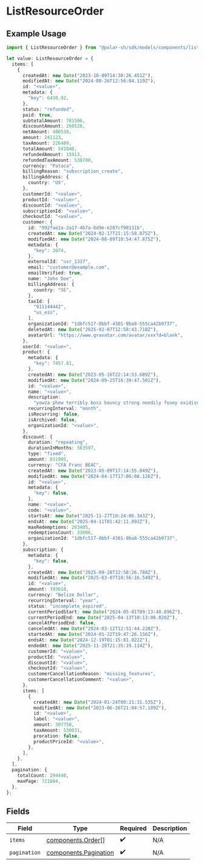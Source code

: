 # ListResourceOrder

## Example Usage

```typescript
import { ListResourceOrder } from "@polar-sh/sdk/models/components/listresourceorder.js";

let value: ListResourceOrder = {
  items: [
    {
      createdAt: new Date("2023-10-09T14:30:26.451Z"),
      modifiedAt: new Date("2024-08-26T12:56:04.119Z"),
      id: "<value>",
      metadata: {
        "key": 6430.92,
      },
      status: "refunded",
      paid: true,
      subtotalAmount: 781506,
      discountAmount: 260528,
      netAmount: 406538,
      amount: 241123,
      taxAmount: 226489,
      totalAmount: 541848,
      refundedAmount: 15913,
      refundedTaxAmount: 538708,
      currency: "Pataca",
      billingReason: "subscription_create",
      billingAddress: {
        country: "US",
      },
      customerId: "<value>",
      productId: "<value>",
      discountId: "<value>",
      subscriptionId: "<value>",
      checkoutId: "<value>",
      customer: {
        id: "992fae2a-2a17-4b7a-8d9e-e287cf90131b",
        createdAt: new Date("2024-02-17T21:15:58.875Z"),
        modifiedAt: new Date("2024-08-09T10:54:47.875Z"),
        metadata: {
          "key": 2074,
        },
        externalId: "usr_1337",
        email: "customer@example.com",
        emailVerified: true,
        name: "John Doe",
        billingAddress: {
          country: "SE",
        },
        taxId: [
          "911144442",
          "us_ein",
        ],
        organizationId: "1dbfc517-0bbf-4301-9ba8-555ca42b9737",
        deletedAt: new Date("2025-02-07T12:58:43.718Z"),
        avatarUrl: "https://www.gravatar.com/avatar/xxx?d=blank",
      },
      userId: "<value>",
      product: {
        metadata: {
          "key": 7457.81,
        },
        createdAt: new Date("2023-05-16T22:14:53.689Z"),
        modifiedAt: new Date("2024-09-25T16:39:47.501Z"),
        id: "<value>",
        name: "<value>",
        description:
          "yowza phew terribly boss bouncy strong needily fooey oxidise famously",
        recurringInterval: "month",
        isRecurring: false,
        isArchived: false,
        organizationId: "<value>",
      },
      discount: {
        duration: "repeating",
        durationInMonths: 563597,
        type: "fixed",
        amount: 831995,
        currency: "CFA Franc BEAC",
        createdAt: new Date("2023-05-09T17:14:55.049Z"),
        modifiedAt: new Date("2024-04-17T17:06:08.126Z"),
        id: "<value>",
        metadata: {
          "key": false,
        },
        name: "<value>",
        code: "<value>",
        startsAt: new Date("2025-11-27T10:24:06.343Z"),
        endsAt: new Date("2025-04-11T01:42:11.892Z"),
        maxRedemptions: 263405,
        redemptionsCount: 33006,
        organizationId: "1dbfc517-0bbf-4301-9ba8-555ca42b9737",
      },
      subscription: {
        metadata: {
          "key": false,
        },
        createdAt: new Date("2025-09-28T22:58:26.788Z"),
        modifiedAt: new Date("2025-03-07T10:56:16.549Z"),
        id: "<value>",
        amount: 393618,
        currency: "Belize Dollar",
        recurringInterval: "year",
        status: "incomplete_expired",
        currentPeriodStart: new Date("2024-05-01T09:13:40.896Z"),
        currentPeriodEnd: new Date("2025-04-13T10:13:06.820Z"),
        cancelAtPeriodEnd: false,
        canceledAt: new Date("2024-03-12T12:51:44.220Z"),
        startedAt: new Date("2024-01-22T19:47:26.156Z"),
        endsAt: new Date("2024-12-19T01:15:01.022Z"),
        endedAt: new Date("2025-11-28T21:35:19.114Z"),
        customerId: "<value>",
        productId: "<value>",
        discountId: "<value>",
        checkoutId: "<value>",
        customerCancellationReason: "missing_features",
        customerCancellationComment: "<value>",
      },
      items: [
        {
          createdAt: new Date("2024-01-24T00:21:31.535Z"),
          modifiedAt: new Date("2023-06-26T21:04:57.109Z"),
          id: "<value>",
          label: "<value>",
          amount: 307758,
          taxAmount: 530031,
          proration: false,
          productPriceId: "<value>",
        },
      ],
    },
  ],
  pagination: {
    totalCount: 294448,
    maxPage: 721884,
  },
};
```

## Fields

| Field                                                          | Type                                                           | Required                                                       | Description                                                    |
| -------------------------------------------------------------- | -------------------------------------------------------------- | -------------------------------------------------------------- | -------------------------------------------------------------- |
| `items`                                                        | [components.Order](../../models/components/order.md)[]         | :heavy_check_mark:                                             | N/A                                                            |
| `pagination`                                                   | [components.Pagination](../../models/components/pagination.md) | :heavy_check_mark:                                             | N/A                                                            |